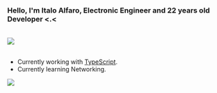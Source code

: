 <h3 align="left">Hello, I'm Italo Alfaro, Electronic Engineer and 22 years old Developer <.<</h3>
<br/>
<div align= "left">
    <img src="https://my-code-stats.herokuapp.com/langs/5"/>
</div>
<br/>

- Currently working with [TypeScript](https://www.typescriptlang.org).
- Currently learning Networking.

![](https://hit.yhype.me/github/profile?user_id=59491697)
